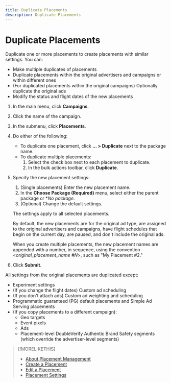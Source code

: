```yaml
---
title: Duplicate Placements
description: Duplicate Placements
---
```


# Duplicate Placements

<!-- Some placements don't have this option. Clarify which placement types aren't eligible -- is it PG and simple ad serving placements, or all placements using private inventory? And anything else? -->

Duplicate one or more placements to create placements with similar settings. You can:

* Make multiple duplicates of placements
* Duplicate placements within the original advertisers and campaigns or within different ones
* (For duplicated placements within the original campaigns) Optionally duplicate the original ads
* Modify the status and flight dates of the new placements

1. In the main menu, click **Campaigns**.
1. Click the name of the campaign.
1. In the submenu, click **Placements**.
1. Do either of the following:
    * To duplicate one placement, click  **... > Duplicate** next to the package name.
    * To duplicate multiple placements:
        1. Select the check box next to each placement to duplicate.
        1. In the bulk actions toolbar, click **Duplicate**.
1. Specify the new placement settings:
    1. (Single placements) Enter the new placement name.
    1. In the **Choose Package (Required)** menu, select either the parent package or **No package*.
    1. (Optional) Change the default settings.
    
    The settings apply to all selected placements.

    By default, the new placements are for the original ad type, are assigned to the original advertisers and campaigns, have flight schedules that begin on the current day, are paused, and don't include the original ads.

    When you create multiple placements, the new placement names are appended with a number, in sequence, using the convention <*original_placement_name #N*>, such as "My Placement #2."

1. Click **Submit**.

All settings from the original placements are duplicated except:

* Experiment settings
* (If you change the flight dates) Custom ad scheduling
* (If you don't attach ads) Custom ad weighting and scheduling
* Programmatic guaranteed (PG) default placements and Simple Ad Serving placements
* (If you copy placements to a different campaign):
    * Geo targets
    * Event pixels
    * Ads
    * Placement-level DoubleVerify Authentic Brand Safety segments (which override the advertiser-level segments)
    
>[!MORELIKETHIS]
>
>* [About Placement Management](placement-about.md)
>* [Create a Placement](placement-create.md)
>* [Edit a Placement](placement-edit.md)
>* [Placement Settings](placement-settings.md)
